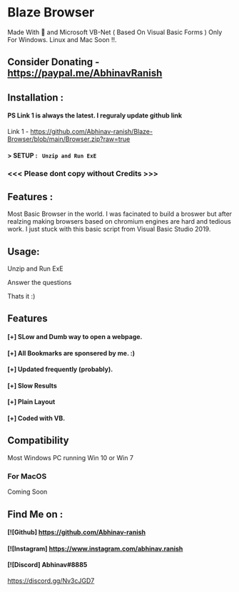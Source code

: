 # Blaze Browser
Made With 💖 and Microsoft VB-Net ( Based On Visual Basic Forms )
Only For Windows. Linux and Mac Soon !!.

## Consider Donating - https://paypal.me/AbhinavRanish

## Installation :
#### PS Link 1 is always the latest. I reguraly update github link
Link 1 - https://github.com/Abhinav-ranish/Blaze-Browser/blob/main/Browser.zip?raw=true


#### > SETUP : ` Unzip and Run ExE`



### <<< Please dont copy without Credits >>>

## Features :
Most Basic Browser in the world. I was facinated to build a broswer but after realzing making browsers based on chromium engines are hard and tedious work. I just stuck with this basic script from Visual Basic Studio 2019.

## Usage:

Unzip and Run ExE

Answer the questions

Thats it :)

## Features

#### [+] SLow and Dumb way to open a webpage.
#### [+] All Bookmarks are sponsered by me. :)
#### [+] Updated frequently (probably).
#### [+] Slow Results
#### [+] Plain Layout
#### [+] Coded with VB.




## Compatibility
Most Windows PC running Win 10 or Win 7




### For MacOS
Coming Soon

## Find Me on :
####  [![Github] https://github.com/Abhinav-ranish
####  [![Instagram] https://www.instagram.com/abhinav.ranish
####  [![Discord]  Abhinav#8885

https://discord.gg/Nv3cJGD7


